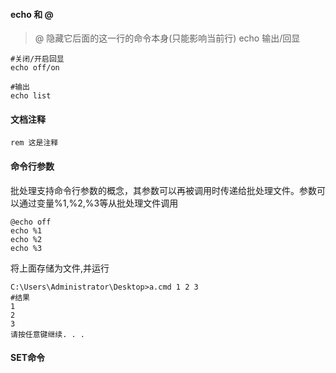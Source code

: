 #### echo 和 @
> @ 隐藏它后面的这一行的命令本身(只能影响当前行)
echo 输出/回显

```
#关闭/开启回显
echo off/on 

#输出
echo list
```

#### 文档注释
```
rem 这是注释
```

#### 命令行参数
批处理支持命令行参数的概念，其参数可以再被调用时传递给批处理文件。参数可以通过变量%1,%2,%3等从批处理文件调用
```
@echo off
echo %1
echo %2
echo %3
```
将上面存储为文件,并运行

```
C:\Users\Administrator\Desktop>a.cmd 1 2 3
#结果
1
2
3
请按任意键继续. . .
```

#### SET命令
